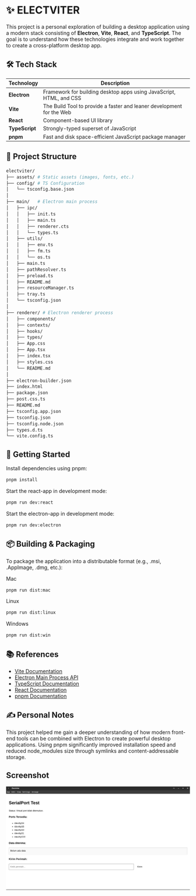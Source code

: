 # ✨ ELECTVITER

This project is a personal exploration of building a desktop application using a modern stack consisting of **Electron**, **Vite**, **React**, and **TypeScript**. The goal is to understand how these technologies integrate and work together to create a cross-platform desktop app.

## 🛠️ Tech Stack

| Technology     | Description                                                           |
| -------------- | --------------------------------------------------------------------- |
| **Electron**   | Framework for building desktop apps using JavaScript, HTML, and CSS   |
| **Vite**       | The Build Tool to provide a faster and leaner development for the Web |
| **React**      | Component-based UI library                                            |
| **TypeScript** | Strongly-typed superset of JavaScript                                 |
| **pnpm**       | Fast and disk space-efficient JavaScript package manager              |

## 📁 Project Structure

```bash
electviter/
├── assets/ # Static assets (images, fonts, etc.)
├── config/ # TS Configuration
│   └── tsconfig.base.json
│
├── main/   # Electron main process
│   ├── ipc/
│   │   ├── init.ts
│   │   ├── main.ts
│   │   ├── renderer.cts
│   │   └── types.ts
│   ├── utils/
│   │   ├── env.ts
│   │   ├── fm.ts
│   │   └── os.ts
│   ├── main.ts
│   ├── pathResolver.ts
│   ├── preload.ts
│   ├── README.md
│   ├── resourceManager.ts
│   ├── tray.ts
│   └── tsconfig.json
│
├── renderer/ # Electron renderer process
│   ├── components/
│   ├── contexts/
│   ├── hooks/
│   ├── types/
│   ├── App.css
│   ├── App.tsx
│   ├── index.tsx
│   ├── styles.css
│   └── README.md
│
├── electron-builder.json
├── index.html
├── package.json
├── post.css.ts
├── README.md
├── tsconfig.app.json
├── tsconfig.json
├── tsconfig.node.json
├── types.d.ts
└── vite.config.ts
```

## 🚀 Getting Started

Install dependencies using pnpm:

```bash
pnpm install
```

Start the react-app in development mode:

```bash
pnpm run dev:react
```

Start the electron-app in development mode:

```bash
pnpm run dev:electron
```

## 📦 Building & Packaging

To package the application into a distributable format (e.g., .msi, .AppImage, .dmg, etc.):

Mac

```bash
pnpm run dist:mac
```

Linux

```bash
pnpm run dist:linux
```

Windows

```bash
pnpm run dist:win
```

## 📚 References

- [Vite Documentation](https://vite.dev/guide/)
- [Electron Main Process API](https://www.electronjs.org/docs/latest/api/app)
- [TypeScript Documentation](https://www.typescriptlang.org/docs/)
- [React Documentation](https://react.dev/)
- [pnpm Documentation](https://pnpm.js.org/docs/)

## ✍️ Personal Notes

This project helped me gain a deeper understanding of how modern front-end tools can be combined with Electron to create powerful desktop applications. Using pnpm significantly improved installation speed and reduced node_modules size through symlinks and content-addressable storage.

## Screenshot

![image info](./showcases/Screenshot_2025-07-22_23-35-39.png)
